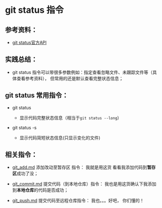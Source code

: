 # git status 指令

## 参考资料：
* [git status官方API](https://git-scm.com/docs/git-status)

## 实践总结：
* git status 指令可以带很多参数例如：指定查看忽略文件、未跟踪文件等（具体查看参考资料）， 但常用的还是默认查看完整状态信息；

## git status 常用指令：
* git status
	* 显示代码完整状态信息（相当于`git status --long`）

* git status -s
	* 显示代码简短状态信息(只显示变化的文件)

## 相关指令：
* [git_add.md](https://github.com/wteam-xq/testGit/blob/master/learn_log/git_add.md) 添加改动至暂存区 指令： 我就是用这货 看看我添加代码到**暂存区**成功了没；

* [git_commit.md](https://github.com/wteam-xq/testGit/blob/master/learn_log/git_commit.md)  提交代码（到本地仓库）指令： 我也是用这货确认下我添加到**本地仓库**的代码是否成功；

* [git_push.md](https://github.com/wteam-xq/testGit/blob/master/learn_log/git_push.md) 提交代码至远程仓库指令： 我也。。。好吧， 你们懂的！
